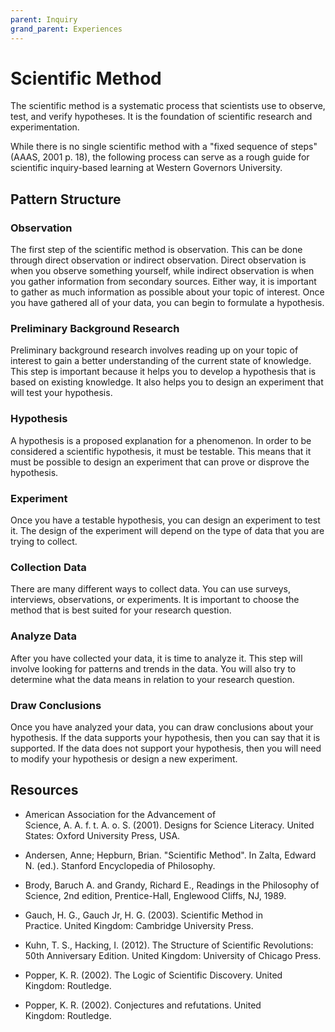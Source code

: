 ```yaml
---
parent: Inquiry
grand_parent: Experiences
---
```


# Scientific Method

The scientific method is a systematic process that scientists use to observe, test, and verify hypotheses. It is the foundation of scientific research and experimentation. 

While there is no single scientific method with a "fixed sequence of steps" (AAAS, 2001 p. 18), the following process can serve as a rough guide for scientific inquiry-based learning at Western Governors University.

## Pattern Structure

### Observation

The first step of the scientific method is observation. This can be done through direct observation or indirect observation. Direct observation is when you observe something yourself, while indirect observation is when you gather information from secondary sources. Either way, it is important to gather as much information as possible about your topic of interest. Once you have gathered all of your data, you can begin to formulate a hypothesis. 

### Preliminary Background Research

Preliminary background research involves reading up on your topic of interest to gain a better understanding of the current state of knowledge. This step is important because it helps you to develop a hypothesis that is based on existing knowledge. It also helps you to design an experiment that will test your hypothesis. 

### Hypothesis

A hypothesis is a proposed explanation for a phenomenon. In order to be considered a scientific hypothesis, it must be testable. This means that it must be possible to design an experiment that can prove or disprove the hypothesis. 

### Experiment

Once you have a testable hypothesis, you can design an experiment to test it. The design of the experiment will depend on the type of data that you are trying to collect.

### Collection Data

There are many different ways to collect data. You can use surveys, interviews, observations, or experiments. It is important to choose the method that is best suited for your research question. 

### Analyze Data

After you have collected your data, it is time to analyze it. This step will involve looking for patterns and trends in the data. You will also try to determine what the data means in relation to your research question. 

### Draw Conclusions

Once you have analyzed your data, you can draw conclusions about your hypothesis. If the data supports your hypothesis, then you can say that it is supported. If the data does not support your hypothesis, then you will need to modify your hypothesis or design a new experiment.



## Resources
- American Association for the Advancement of Science, A. A. f. t. A. o. S. (2001). Designs for Science Literacy. United States: Oxford University Press, USA.

- Andersen, Anne; Hepburn, Brian. "Scientific Method". In Zalta, Edward N. (ed.). Stanford Encyclopedia of Philosophy.

- Brody, Baruch A. and Grandy, Richard E., Readings in the Philosophy of Science, 2nd edition, Prentice-Hall, Englewood Cliffs, NJ, 1989.

- Gauch, H. G., Gauch Jr, H. G. (2003). Scientific Method in Practice. United Kingdom: Cambridge University Press.

- Kuhn, T. S., Hacking, I. (2012). The Structure of Scientific Revolutions: 50th Anniversary Edition. United Kingdom: University of Chicago Press.

- Popper, K. R. (2002). The Logic of Scientific Discovery. United Kingdom: Routledge.

- Popper, K. R. (2002). Conjectures and refutations. United Kingdom: Routledge.
